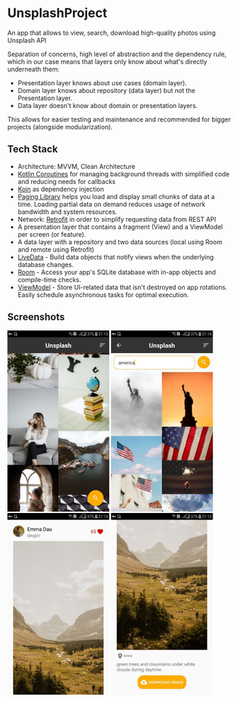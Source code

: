 # UnsplashProject
An app that allows to view, search, download high-quality photos using Unsplash API

Separation of concerns, high level of abstraction and the dependency rule, which in our case means that layers only know about what's directly underneath them:

* Presentation layer knows about use cases (domain layer).
* Domain layer knows about repository (data layer) but not the Presentation layer.
* Data layer doesn't know about domain or presentation layers.

This allows for easier testing and maintenance and recommended for bigger projects (alongside modularization).
## Tech Stack
* Architecture: MVVM, Clean Architecture 
* [Kotlin Coroutines][1] for managing background threads with simplified code and reducing needs for callbacks
* [Koin][2] as dependency injection
* [Paging Library][3] helps you load and display small chunks of data at a time. Loading partial data on demand reduces usage of network bandwidth and system resources.
* Network: [Retrofit][4] in order to simplify requesting data from REST API
* A presentation layer that contains a fragment (View) and a ViewModel per screen (or feature).
* A data layer with a repository and two data sources (local using Room and remote using Retrofit)
* [LiveData][5] - Build data objects that notify views when the underlying database changes.
* [Room][6] - Access your app's SQLite database with in-app objects and compile-time checks.
* [ViewModel][7] - Store UI-related data that isn't destroyed on app rotations. Easily schedule
     asynchronous tasks for optimal execution.
     
[1]: https://kotlinlang.org/docs/reference/coroutines-overview.html
[2]: https://insert-koin.io/
[3]: https://developer.android.com/topic/libraries/architecture/paging
[4]: https://square.github.io/retrofit/
[5]: https://developer.android.com/topic/libraries/architecture/livedata
[6]: https://developer.android.com/topic/libraries/architecture/room
[7]: https://developer.android.com/topic/libraries/architecture/viewmodel


## Screenshots

<img src="screen/main.jpg" width="230"/> <img src="screen/search.jpg" width="230"/>  <img src="screen/detail1.jpg" width="230"/> <img src="screen/detail2.jpg" width="230"/> 




